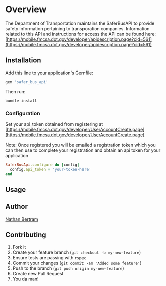 # Overview

The Department of Transportation maintains the SaferBusAPI to provide safety information pertaining to transporation companies.  Information related to this API and instructions for access the API can be found here: [https://mobile.fmcsa.dot.gov/developer/apidescription.page?cid=561](https://mobile.fmcsa.dot.gov/developer/apidescription.page?cid=561)


## Installation

Add this line to your application's Gemfile:
```ruby
gem 'safer_bus_api'
```

Then run:
```
bundle install
```

### Configuration

Set your api_token obtained from registering at [https://mobile.fmcsa.dot.gov/developer/UserAccountCreate.page](https://mobile.fmcsa.dot.gov/developer/UserAccountCreate.page)

Note: Once registered you will be emailed a registration token which you can then use to complete your registration and obtain an api token for your application


```ruby
SaferBusApi.configure do |config|
  config.api_token = 'your-token-here'
end
```

## Usage



## Author
[Nathan Bertram](https://github.com/nathanbertram)

## Contributing

1. Fork it
2. Create your feature branch (`git checkout -b my-new-feature`)
3. Ensure tests are passing with `rspec`
4. Commit your changes (`git commit -am 'Added some feature'`)
5. Push to the branch (`git push origin my-new-feature`)
6. Create new Pull Request
7. You da man!